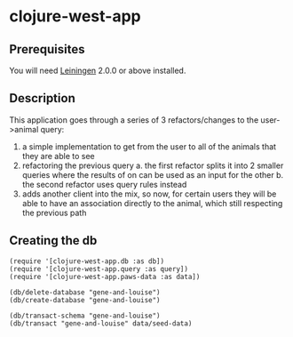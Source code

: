 # clojure-west-app

## Prerequisites

You will need [Leiningen][] 2.0.0 or above installed.

[leiningen]: https://github.com/technomancy/leiningen

## Description
This application goes through a series of 3 refactors/changes to the
user->animal query:
1. a simple implementation to get from the user to all of the animals
   that they are able to see
2. refactoring the previous query
  a. the first refactor splits it into 2 smaller queries where the
results of on can be used as an input for the other
  b. the second refactor uses query rules instead
3. adds another client into the mix, so now, for certain users they will
   be able to have an association directly to the animal, which still
   respecting the previous path

## Creating the db
```
(require '[clojure-west-app.db :as db])
(require '[clojure-west-app.query :as query])
(require '[clojure-west-app.paws-data :as data])

(db/delete-database "gene-and-louise")
(db/create-database "gene-and-louise")

(db/transact-schema "gene-and-louise")
(db/transact "gene-and-louise" data/seed-data)
```
